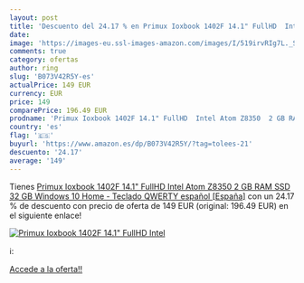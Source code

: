 ```yaml
---
layout: post
title: 'Descuento del 24.17 % en Primux Ioxbook 1402F 14.1" FullHD  Intel'
date: 
image: 'https://images-eu.ssl-images-amazon.com/images/I/519irvRIg7L._SL200_.jpg'
comments: true
category: ofertas
author: ring
slug: 'B073V42R5Y-es'
actualPrice: 149 EUR
currency: EUR
price: 149
comparePrice: 196.49 EUR
prodname: 'Primux Ioxbook 1402F 14.1" FullHD  Intel Atom Z8350  2 GB RAM  SSD 32 GB  Windows 10 Home  - Teclado QWERTY español [España]'
country: 'es'
flag: '🇪🇸'
buyurl: 'https://www.amazon.es/dp/B073V42R5Y/?tag=tolees-21'
descuento: '24.17'
average: '149'
---
```


Tienes [Primux Ioxbook 1402F 14.1" FullHD  Intel Atom Z8350  2 GB RAM  SSD 32 GB  Windows 10 Home  - Teclado QWERTY español [España]](https://www.amazon.es/dp/B073V42R5Y/?tag=tolees-21) con un 24.17 % de descuento con precio de oferta de 149 EUR (original: 196.49 EUR) en el siguiente enlace!

[![Primux Ioxbook 1402F 14.1" FullHD  Intel](https://images-eu.ssl-images-amazon.com/images/I/519irvRIg7L._SL200_.jpg)](https://www.amazon.es/dp/B073V42R5Y/?tag=tolees-21)

ℹ️:


[Accede a la oferta!!](https://www.amazon.es/dp/B073V42R5Y/?tag=tolees-21)
